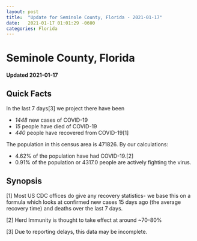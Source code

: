 ```yaml
---
layout: post
title:  "Update for Seminole County, Florida - 2021-01-17"
date:   2021-01-17 01:01:29 -0600
categories: Florida
---
```


# Seminole County, Florida
#### Updated 2021-01-17

## Quick Facts

In the last 7 days[3] we project there have been
- *1448* new cases of COVID-19
- *15* people have died of COVID-19
- *440* people have recovered from COVID-19[1]

The population in this census area is 471826. By our calculations:
- 4.62% of the population have had COVID-19.[2]
- 0.91% of the population or 4317.0 people are actively fighting the virus.

## Synopsis




[1] Most US CDC offices do give any recovery statistics- we base this on a formula which looks at confirmed new cases
15 days ago (the average recovery time) and deaths over the last 7 days.

[2] Herd Immunity is thought to take effect at around ~70-80%

[3] Due to reporting delays, this data may be incomplete.
 
    